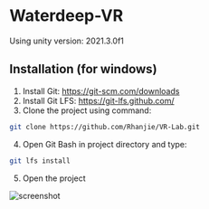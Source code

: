# Waterdeep-VR

Using unity version: 2021.3.0f1

## Installation (for windows)

1. Install Git: https://git-scm.com/downloads
2. Install Git LFS: https://git-lfs.github.com/
3. Clone the project using command:
```bash
git clone https://github.com/Rhanjie/VR-Lab.git
```
4. Open Git Bash in project directory and type:
```bash
git lfs install
```
5. Open the project

![screenshot](https://i.imgur.com/KzCt5X8.jpg)
